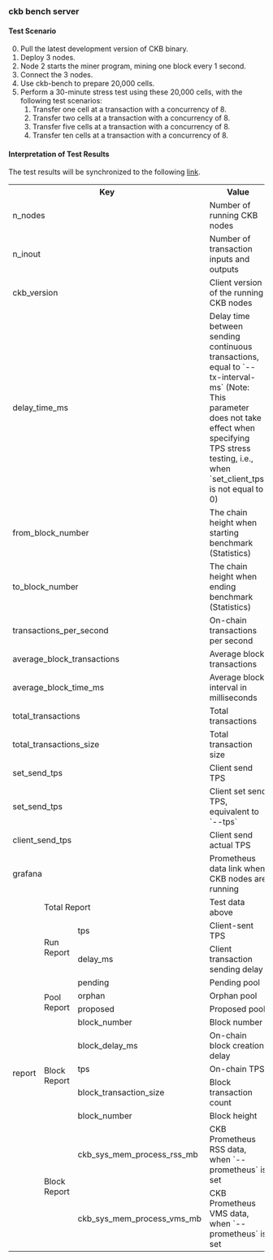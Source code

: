 ### ckb bench server

#### Test Scenario

0. Pull the latest development version of CKB binary.
1. Deploy 3 nodes.
2. Node 2 starts the miner program, mining one block every 1 second.
3. Connect the 3 nodes.
4. Use ckb-bench to prepare 20,000 cells.
5. Perform a 30-minute stress test using these 20,000 cells, with the following test scenarios:
    1. Transfer one cell at a transaction with a concurrency of 8.
    2. Transfer two cells at a transaction with a concurrency of 8.
    3. Transfer five cells at a transaction with a concurrency of 8.
    4. Transfer ten cells at a transaction with a concurrency of 8.

#### Interpretation of Test Results

The test results will be synchronized to the following [link](https://github.com/nervosnetwork/ckb-integration-test/issues/116).
<table>
    <tr>
        <th colspan="3">Key</th><th>Value</th>
    </tr>

   <tr>
        <td colspan="3">n_nodes</td><td>Number of running CKB nodes</td>
    </tr>
    <tr>
        <td colspan="3">n_inout</td><td>Number of transaction inputs and outputs</td>
    </tr>
    <tr>
        <td colspan="3">ckb_version</td><td>Client version of the running CKB nodes</td>
    </tr>
    <tr>
        <td colspan="3">delay_time_ms</td><td>Delay time between sending continuous transactions, equal to `--tx-interval-ms` (Note: This parameter does not take effect when specifying TPS stress testing, i.e., when `set_client_tps` is not equal to 0)</td>
    </tr>
    <tr>
        <td colspan="3">from_block_number</td><td>The chain height when starting benchmark (Statistics)</td>
    </tr>
    <tr>
        <td colspan="3">to_block_number</td><td>The chain height when ending benchmark (Statistics)</td>
    </tr>
    <tr>
        <td colspan="3">transactions_per_second</td><td>On-chain transactions per second</td>
    </tr>
    <tr>
        <td colspan="3">average_block_transactions</td><td>Average block transactions</td>
    </tr>
    <tr>
        <td colspan="3">average_block_time_ms</td><td>Average block interval in milliseconds</td>
    </tr>
    <tr>
        <td colspan="3">total_transactions</td><td>Total transactions</td>
    </tr>
    <tr>
        <td colspan="3">total_transactions_size</td><td>Total transaction size</td>
    </tr>
    <tr>
        <td colspan="3">set_send_tps</td><td>Client send TPS</td>
    </tr>
    <tr>
        <td colspan="3">set_send_tps</td><td>Client set send TPS, equivalent to `--tps`</td>
    </tr>
    <tr>
        <td colspan="3">client_send_tps</td><td>Client send actual TPS</td>
    </tr>
    <tr>
        <td colspan="3">grafana</td><td>Prometheus data link when CKB nodes are running</td>
    </tr>
    <tr>
        <td rowspan="13">report</td><td colspan="2">Total Report</td><td>Test data above</td>
    </tr>
    <tr>
        <td rowspan="2">Run Report</td><td>tps</td><td>Client-sent TPS</td>
    </tr>
    <tr>
        <td>delay_ms</td><td>Client transaction sending delay</td>
    </tr>
    <tr>
        <td rowspan="4">Pool Report</td><td>pending</td><td>Pending pool</td>
    </tr>
    <tr>
        <td>orphan</td><td>Orphan pool</td>
    </tr>
    <tr>
        <td>proposed</td><td>Proposed pool</td>
    </tr>
    <tr>
        <td>block_number</td><td>Block number</td>
    </tr>
    <tr>
        <td rowspan="4">Block Report</td><td>block_delay_ms</td><td>On-chain block creation delay</td>
    </tr>
    <tr>
        <td>tps</td><td>On-chain TPS</td>
    </tr>
    <tr>
        <td>block_transaction_size</td><td>Block transaction count</td>
    </tr>
    <tr>
        <td>block_number</td><td>Block height</td>
    </tr>
    <tr>
        <td rowspan="2">Block Report</td><td>ckb_sys_mem_process_rss_mb</td><td>CKB Prometheus RSS data, when `--prometheus` is set</td>
    </tr>
    <tr>
        <td>ckb_sys_mem_process_vms_mb</td><td>CKB Prometheus VMS data, when `--prometheus` is set</td>
    </tr>
</table>
